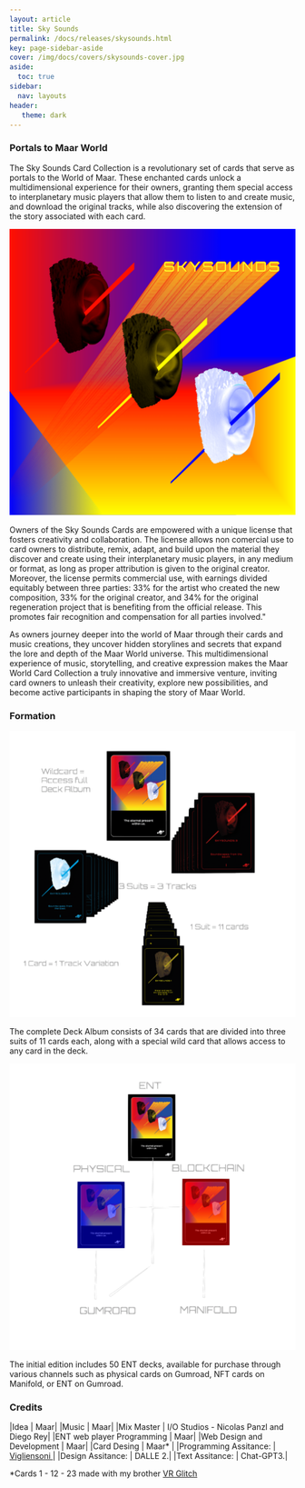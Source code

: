 ```yaml
---
layout: article
title: Sky Sounds
permalink: /docs/releases/skysounds.html
key: page-sidebar-aside
cover: /img/docs/covers/skysounds-cover.jpg
aside:
  toc: true
sidebar:
  nav: layouts
header:
   theme: dark
---
```


### Portals to Maar World

The Sky Sounds Card Collection is a revolutionary set of cards that serve as portals to the World of Maar. These enchanted cards unlock a multidimensional experience for their owners, granting them special access to interplanetary music players that allow them to listen to and create music, and download the original tracks, while also discovering the extension of the story associated with each card.

![Image](/img/sky-sounds/r01-sky-sounds-cover.png "Sky Sounds formation")

Owners of the Sky Sounds Cards are empowered with a unique license that fosters creativity and collaboration. The license allows non comercial use to card owners to distribute, remix, adapt, and build upon the material they discover and create using their interplanetary music players, in any medium or format, as long as proper attribution is given to the original creator. Moreover, the license permits commercial use, with earnings divided equitably between three parties: 33% for the artist who created the new composition, 33% for the original creator, and 34% for the original regeneration project that is benefiting from the official release. This promotes fair recognition and compensation for all parties involved."

As owners journey deeper into the world of Maar through their cards and music creations, they uncover hidden storylines and secrets that expand the lore and depth of the Maar World universe. This multidimensional experience of music, storytelling, and creative expression makes the Maar World Card Collection a truly innovative and immersive venture, inviting card owners to unleash their creativity, explore new possibilities, and become active participants in shaping the story of Maar World.


### Formation

![Image](/img/docs/ent-release/01_skysounds.png "Sky Sounds formation")

The complete Deck Album consists of 34 cards that are divided into three suits of 11 cards each, along with a special wild card that allows access to any card in the deck. 

![Image](/img/docs/ent-release/02-purchase-diagram.png "Sky Sounds Purchase Diagram")

The initial edition includes 50 ENT decks, available for purchase through various channels such as physical cards on Gumroad, NFT cards on Manifold, or ENT on Gumroad.

### Credits

|Idea | Maar|
|Music | Maar|
|Mix Master | I/O Studios - Nicolas Panzl and Diego Rey|
|ENT web player Programming | Maar|
|Web Design and Development | Maar|
|Card Desing | Maar* |
|Programming Assitance: | <a href="https://vigliensoni.com/" target="_blank"> Vigliensoni </a>| 
|Design Assitance: | DALLE 2.| 
|Text Assitance: | Chat-GPT3.|

*Cards 1 - 12 - 23  made with my brother <a href="http://vrglit.ch " target="_blank"> VR Glitch </a>
